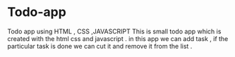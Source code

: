 # Todo-app
Todo app using HTML , CSS ,JAVASCRIPT
This is small todo app which is created with the html css and javascript . in this app we can add task , if the particular task is done we can cut it and remove it from the list . 
